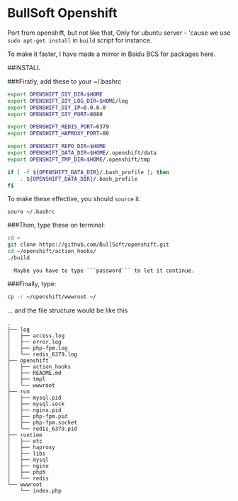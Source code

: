 BullSoft Openshift
========
Port from openshift, but not like that, Only for ubuntu server - 'cause we use ```sudo apt-get install``` in ```build``` script for instance.

To make it faster, I have made a mirror in Baidu BCS for packages here.


##INSTALL

###Firstly, add these to your ~/.bashrc

```bash
export OPENSHIFT_DIY_DIR=$HOME
export OPENSHIFT_DIY_LOG_DIR=$HOME/log
export OPENSHIFT_DIY_IP=0.0.0.0
export OPENSHIFT_DIY_PORT=8080

export OPENSHIFT_REDIS_PORT=6379
export OPENSHIFT_HAPROXY_PORT=80

export OPENSHIFT_REPO_DIR=$HOME
export OPENSHIFT_DATA_DIR=$HOME/.openshift/data
export OPENSHIFT_TMP_DIR=$HOME/.openshift/tmp

if [ -f ${OPENSHIFT_DATA_DIR}/.bash_profile ]; then
    . ${OPENSHIFT_DATA_DIR}/.bash_profile
fi
```

To make these effective, you should ```source``` it.

```
soure ~/.bashrc
```

###Then, type these on terminal:

```bash
cd ~
git clone https://github.com/BullSoft/openshift.git
cd ~/openshift/action_hooks/
./build

```

      Maybe you have to type ```password``` to let it continue.


###Finally, type:

```bash
cp -r ~/openshift/wwwroot ~/
```
... and the file structure would be like this


```
.
├── log
│   ├── access.log
│   ├── error.log
│   ├── php-fpm.log
│   └── redis_6379.log
├── openshift
│   ├── action_hooks
│   ├── README.md
│   ├── tmpl
│   └── wwwroot
├── run
│   ├── mysql.pid
│   ├── mysql.sock
│   ├── nginx.pid
│   ├── php-fpm.pid
│   ├── php-fpm.socket
│   └── redis_6379.pid
├── runtime
│   ├── etc
│   ├── haproxy
│   ├── libs
│   ├── mysql
│   ├── nginx
│   ├── php5
│   └── redis
└── wwwroot
    └── index.php
    
```    
